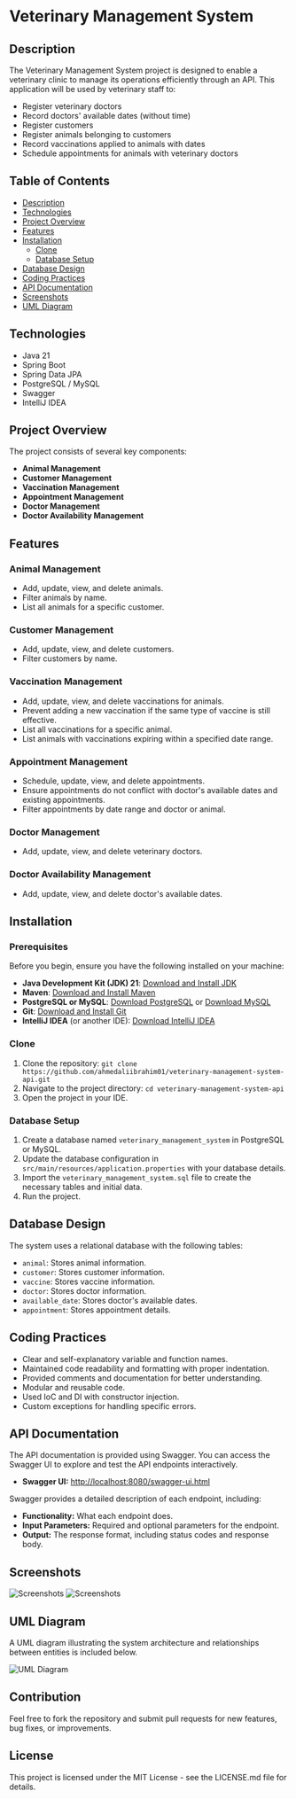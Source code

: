# Veterinary Management System

## Description
The Veterinary Management System project is designed to enable a veterinary clinic to manage its operations efficiently through an API. This application will be used by veterinary staff to:

- Register veterinary doctors
- Record doctors' available dates (without time)
- Register customers
- Register animals belonging to customers
- Record vaccinations applied to animals with dates
- Schedule appointments for animals with veterinary doctors

## Table of Contents

- [Description](#description)
- [Technologies](#technologies)
- [Project Overview](#project-overview)
- [Features](#features)
- [Installation](#installation)
    - [Clone](#clone)
    - [Database Setup](#database-setup)
- [Database Design](#database-design)
- [Coding Practices](#coding-practices)
- [API Documentation](#api-documentation)
- [Screenshots](#screenshots)
- [UML Diagram](#uml-diagram)

## Technologies

- Java 21
- Spring Boot
- Spring Data JPA
- PostgreSQL / MySQL
- Swagger
- IntelliJ IDEA

## Project Overview

The project consists of several key components:

- **Animal Management**
- **Customer Management**
- **Vaccination Management**
- **Appointment Management**
- **Doctor Management**
- **Doctor Availability Management**

## Features

### Animal Management
- Add, update, view, and delete animals.
- Filter animals by name.
- List all animals for a specific customer.

### Customer Management
- Add, update, view, and delete customers.
- Filter customers by name.

### Vaccination Management
- Add, update, view, and delete vaccinations for animals.
- Prevent adding a new vaccination if the same type of vaccine is still effective.
- List all vaccinations for a specific animal.
- List animals with vaccinations expiring within a specified date range.

### Appointment Management
- Schedule, update, view, and delete appointments.
- Ensure appointments do not conflict with doctor's available dates and existing appointments.
- Filter appointments by date range and doctor or animal.

### Doctor Management
- Add, update, view, and delete veterinary doctors.

### Doctor Availability Management
- Add, update, view, and delete doctor's available dates.

## Installation


### Prerequisites

Before you begin, ensure you have the following installed on your machine:

- **Java Development Kit (JDK) 21**: [Download and Install JDK](https://www.oracle.com/java/technologies/javase-jdk21-downloads.html)
- **Maven**: [Download and Install Maven](https://maven.apache.org/install.html)
- **PostgreSQL or MySQL**: [Download PostgreSQL](https://www.postgresql.org/download/) or [Download MySQL](https://dev.mysql.com/downloads/mysql/)
- **Git**: [Download and Install Git](https://git-scm.com/book/en/v2/Getting-Started-Installing-Git)
- **IntelliJ IDEA** (or another IDE): [Download IntelliJ IDEA](https://www.jetbrains.com/idea/download/)


### Clone

1. Clone the repository: `git clone https://github.com/ahmedaliibrahim01/veterinary-management-system-api.git`
2. Navigate to the project directory: `cd veterinary-management-system-api`
3. Open the project in your IDE.

### Database Setup

1. Create a database named `veterinary_management_system` in PostgreSQL or MySQL.
2. Update the database configuration in `src/main/resources/application.properties` with your database details.
3. Import the `veterinary_management_system.sql` file to create the necessary tables and initial data.
4. Run the project.

## Database Design

The system uses a relational database with the following tables:

- `animal`: Stores animal information.
- `customer`: Stores customer information.
- `vaccine`: Stores vaccine information.
- `doctor`: Stores doctor information.
- `available_date`: Stores doctor's available dates.
- `appointment`: Stores appointment details.

## Coding Practices

- Clear and self-explanatory variable and function names.
- Maintained code readability and formatting with proper indentation.
- Provided comments and documentation for better understanding.
- Modular and reusable code.
- Used IoC and DI with constructor injection.
- Custom exceptions for handling specific errors.

## API Documentation

The API documentation is provided using Swagger. You can access the Swagger UI to explore and test the API endpoints interactively.

- **Swagger UI:** [http://localhost:8080/swagger-ui.html](http://localhost:8080/swagger-ui.html)

Swagger provides a detailed description of each endpoint, including:
- **Functionality:** What each endpoint does.
- **Input Parameters:** Required and optional parameters for the endpoint.
- **Output:** The response format, including status codes and response body.

## Screenshots
![Screenshots](features1.jpg)
![Screenshots](features2.jpg)
## UML Diagram
A UML diagram illustrating the system architecture and relationships between entities is included below.

![UML Diagram](dbdiagram.jpg)

## Contribution

Feel free to fork the repository and submit pull requests for new features, bug fixes, or improvements.

## License

This project is licensed under the MIT License - see the LICENSE.md file for details.
